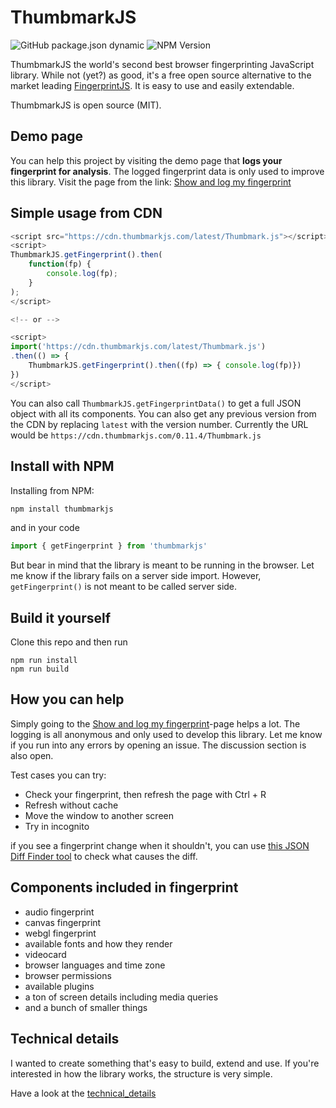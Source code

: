 # ThumbmarkJS
![GitHub package.json dynamic](https://img.shields.io/github/package-json/version/ilkkapeltola/thumbmarkjs)
![NPM Version](https://img.shields.io/npm/v/thumbmarkjs)

ThumbmarkJS the world's second best browser fingerprinting JavaScript library. While not (yet?) as good, it's a free open source alternative to the market leading [FingerprintJS](https://github.com/fingerprintjs/fingerprintjs). It is easy to use and easily extendable.

ThumbmarkJS is open source (MIT).

## Demo page

You can help this project by visiting the demo page that **logs your fingerprint for analysis**. The logged fingerprint data is only used to improve this library. Visit the page from the link: [Show and log my fingerprint](https://www.thumbmarkjs.com/)

## Simple usage from CDN

```javascript
<script src="https://cdn.thumbmarkjs.com/latest/Thumbmark.js"></script>
<script>
ThumbmarkJS.getFingerprint().then(
    function(fp) {
        console.log(fp);
    }
);
</script>

<!-- or -->

<script>
import('https://cdn.thumbmarkjs.com/latest/Thumbmark.js')
.then(() => {
    ThumbmarkJS.getFingerprint().then((fp) => { console.log(fp)})
})
</script>

```

You can also call `ThumbmarkJS.getFingerprintData()` to get a full JSON object with all its components.
You can also get any previous version from the CDN by replacing `latest` with the version number. Currently the URL would be
`https://cdn.thumbmarkjs.com/0.11.4/Thumbmark.js`

## Install with NPM

Installing from NPM:

```bash
npm install thumbmarkjs
```

and in your code

```javascript
import { getFingerprint } from 'thumbmarkjs'
```

But bear in mind that the library is meant to be running in the browser. Let me know if the library fails on a server side import. However, `getFingerprint()` is not meant to be called server side.

## Build it yourself

Clone this repo and then run

```
npm run install
npm run build
```

## How you can help

Simply going to the [Show and log my fingerprint](https://www.thumbmarkjs.com/)-page helps a lot. The logging is all anonymous and only used to develop this library. Let me know if you run into any errors by opening an issue. The discussion section is also open.

Test cases you can try:
- Check your fingerprint, then refresh the page with Ctrl + R
- Refresh without cache
- Move the window to another screen
- Try in incognito

if you see a fingerprint change when it shouldn't, you can use [this JSON Diff Finder tool](https://url-decode.com/tool/json-diff) to check what causes the diff.

## Components included in fingerprint
- audio fingerprint
- canvas fingerprint
- webgl fingerprint
- available fonts and how they render
- videocard
- browser languages and time zone
- browser permissions
- available plugins
- a ton of screen details including media queries
- and a bunch of smaller things

## Technical details

I wanted to create something that's easy to build, extend and use. If you're interested in how the library works, the structure is very simple.

Have a look at the [technical_details](technical_details.md)
